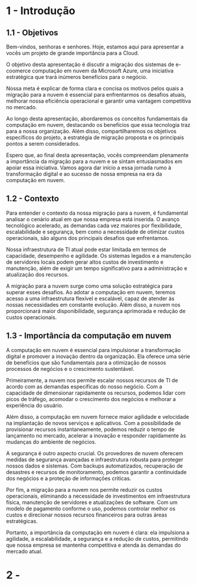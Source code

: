 
# 1 - Introdução

## 1.1 - Objetivos

Bem-vindos, senhoras e senhores. Hoje, estamos aqui para apresentar a vocês um projeto de grande importância para a Cloud. 

O objetivo desta apresentação é discutir a migração dos sistemas de e-coomerce computação em nuvem da Microsoft Azure, uma iniciativa estratégica que trará inúmeros benefícios para o negócio.

Nossa meta é explicar de forma clara e concisa os motivos pelos quais a migração para a nuvem é essencial para enfrentarmos os desafios atuais, melhorar nossa eficiência operacional e garantir uma vantagem competitiva no mercado.

Ao longo desta apresentação, abordaremos os conceitos fundamentais da computação em nuvem, destacando os benefícios que essa tecnologia traz para a nossa organização. Além disso, compartilharemos os objetivos específicos do projeto, a estratégia de migração proposta e os principais pontos a serem considerados.

Espero que, ao final desta apresentação, vocês compreendam plenamente a importância da migração para a nuvem e se sintam entusiasmados em apoiar essa iniciativa. Vamos agora dar início a essa jornada rumo à transformação digital e ao sucesso de nossa empresa na era da computação em nuvem.

## 1.2 - Contexto 

Para entender o contexto da nossa migração para a nuvem, é fundamental analisar o cenário atual em que nossa empresa está inserida. O avanço tecnológico acelerado, as demandas cada vez maiores por flexibilidade, escalabilidade e segurança, bem como a necessidade de otimizar custos operacionais, são alguns dos principais desafios que enfrentamos.

Nossa infraestrutura de TI atual pode estar limitada em termos de capacidade, desempenho e agilidade. Os sistemas legados e a manutenção de servidores locais podem gerar altos custos de investimento e manutenção, além de exigir um tempo significativo para a administração e atualização dos recursos.

A migração para a nuvem surge como uma solução estratégica para superar esses desafios. Ao adotar a computação em nuvem, teremos acesso a uma infraestrutura flexível e escalável, capaz de atender às nossas necessidades em constante evolução. Além disso, a nuvem nos proporcionará maior disponibilidade, segurança aprimorada e redução de custos operacionais.

## 1.3 - Importância da computação em nuvem

A computação em nuvem é essencial para impulsionar a transformação digital e promover a inovação dentro da organização. Ela oferece uma série de benefícios que são fundamentais para a otimização de nossos processos de negócios e o crescimento sustentável.

Primeiramente, a nuvem nos permite escalar nossos recursos de TI de acordo com as demandas específicas do nosso negócio. Com a capacidade de dimensionar rapidamente os recursos, podemos lidar com picos de tráfego, acomodar o crescimento dos negócios e melhorar a experiência do usuário.

Além disso, a computação em nuvem fornece maior agilidade e velocidade na implantação de novos serviços e aplicativos. Com a possibilidade de provisionar recursos instantaneamente, podemos reduzir o tempo de lançamento no mercado, acelerar a inovação e responder rapidamente às mudanças do ambiente de negócios.

A segurança é outro aspecto crucial. Os provedores de nuvem oferecem medidas de segurança avançadas e infraestrutura robusta para proteger nossos dados e sistemas. Com backups automatizados, recuperação de desastres e recursos de monitoramento, podemos garantir a continuidade dos negócios e a proteção de informações críticas.

Por fim, a migração para a nuvem nos permite reduzir os custos operacionais, eliminando a necessidade de investimentos em infraestrutura física, manutenção de servidores e atualizações de software. Com um modelo de pagamento conforme o uso, podemos controlar melhor os custos e direcionar nossos recursos financeiros para outras áreas estratégicas.

Portanto, a importância da computação em nuvem é clara: ela impulsiona a agilidade, a escalabilidade, a segurança e a redução de custos, permitindo que nossa empresa se mantenha competitiva e atenda às demandas do mercado atual.


# 2 - 



